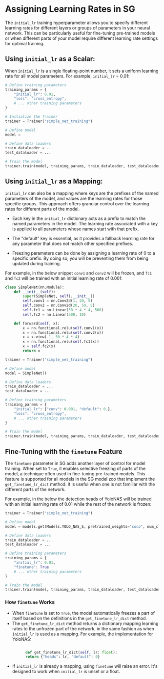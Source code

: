 # Assigning Learning Rates in SG
The `initial_lr` training hyperparameter allows you to specify different learning rates for different layers or groups of parameters in your neural network. This can be particularly useful for fine-tuning pre-trained models or when different parts of your model require different learning rate settings for optimal training.

## Using `initial_lr` as a Scalar:
When `initial_lr` is a single floating-point number, it sets a uniform learning rate for all model parameters. For example, `initial_lr` = 0.01:

```python
# Define training parameters
training_params = {
    "initial_lr": 0.01,
    "loss": "cross_entropy",
    # ... other training parameters
}

# Initialize the Trainer
trainer = Trainer("simple_net_training")

# Define model
model = 

# Define data loaders
train_dataloader = ...
test_dataloader = ...

# Train the model
trainer.train(model, training_params, train_dataloader, test_dataloader)
```


## Using `initial_lr` as a Mapping:
`initial_lr` can also be a mapping where keys are the prefixes of the named parameters of the model, and values are the learning rates
for those specific groups. This approach offers granular control over the learning rates for different parts of the model.

* Each key in the `initial_lr` dictionary acts as a prefix to match the named parameters in the model. The learning rate associated with a key is applied to all parameters whose names start with that prefix.

* The "default" key is essential, as it provides a fallback learning rate for any parameter that does not match other specified prefixes.
  
* Freezing parameters can be done by assigning a learning rate of 0 to a specific prefix. By doing so, you will be preventing them from being updated during training.


For example, in the below snippet `conv1` and `conv2` will be frozen, and `fc1` and `fc2` will be trained with an initial learning rate of 0.001:

```python
class SimpleNet(nn.Module):
    def __init__(self):
        super(SimpleNet, self).__init__()
        self.conv1 = nn.Conv2d(1, 20, 5)
        self.conv2 = nn.Conv2d(20, 50, 5)
        self.fc1 = nn.Linear(50 * 4 * 4, 500)
        self.fc2 = nn.Linear(500, 10)

    def forward(self, x):
        x = nn.functional.relu(self.conv1(x))
        x = nn.functional.relu(self.conv2(x))
        x = x.view(-1, 50 * 4 * 4)
        x = nn.functional.relu(self.fc1(x))
        x = self.fc2(x)
        return x

trainer = Trainer("simple_net_training")

# Define model
model = SimpleNet()

# Define data loaders
train_dataloader = ...
test_dataloader = ...

# Define training parameters
training_params = {
    "initial_lr": {"conv": 0.001, "default": 0.},
    "loss": "cross_entropy",
    # ... other training parameters
}

# Train the model
trainer.train(model, training_params, train_dataloader, test_dataloader)
```


## Fine-Tuning with the `finetune` Feature

The `finetune` parameter in SG adds another layer of control for model training. When set to `True`, it enables selective freezing of parts of the model, a technique often used in fine-tuning pre-trained models.
This feature is supported for all models in the SG model zoo that implement the `get_finetune_lr_dict` method. It is useful when one is not familiar with the different parts of the network.

For example, in the below the detection heads of YoloNAS will be trained with an initial learning rate of 0.01 while the rest of the network is frozen:

```python
trainer = Trainer("simple_net_training")

# Define model
model = models.get(Models.YOLO_NAS_S, pretrained_weights="coco", num_classes=2)

# Define data loaders
train_dataloader = ...
test_dataloader = ...

# Define training parameters
training_params = {
    "initial_lr": 0.01,
    "finetune": True
    # ... other training parameters
}

# Train the model
trainer.train(model, training_params, train_dataloader, test_dataloader)
```




### How `finetune` Works

- When `finetune` is set to `True`, the model automatically freezes a part of itself based on the definitions in the `get_finetune_lr_dict` method.
- The `get_finetune_lr_dict` method returns a dictionary mapping learning rates to the unfrozen part of the network, in the same fashion as when `initial_lr` is used as a mapping.
  For example, the implementation for YoloNAS:
  ```python

        def get_finetune_lr_dict(self, lr: float):
        return {"heads": lr, "default": 0}
    ```
- If `initial_lr` is already a mapping, using `finetune` will raise an error. It's designed to work when `initial_lr` is unset or a float.
